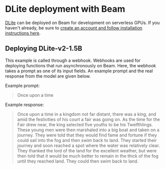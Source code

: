 # DLite deployment with Beam

[DLite](https://huggingface.co/aisquared/dlite-v2-1_5b) can be deployed on Beam for development
on serverless GPUs. If you haven't already, be sure to [create an account
and follow installation instructions here](https://docs.beam.cloud/getting-started/quickstart).

## Deploying DLite-v2-1.5B
This example is called through a webhook. Webhooks are used for deploying
functions that run asynchronously on Beam. Here, the webhook takes a prompt
as one of its input fields. An example prompt and the real response from the
model are given below.

Example prompt:
> Once upon a time

Example response: 
> Once upon a time in a kingdom not far distant, there was a king, and amid the festivities of his court a fair was going on. As the time for the Fair drew near, the king selected five youths to be his Twelfthlings. These young men were then marshaled into a big boat and taken on a journey. They were told that they would find fame and fortune if they could sail into the fog and then swim back to land. They started their journey and soon reached a spot where the water was relatively clear. They thanked the lord of the land for the excellent weather, but were then told that it would be much better to remain in the thick of the fog until they reached land. They could then swim back to land.
